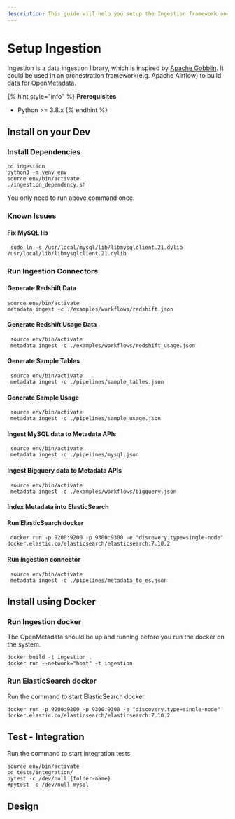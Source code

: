 ```yaml
---
description: This guide will help you setup the Ingestion framework and connectors
---
```


# Setup Ingestion

Ingestion is a data ingestion library, which is inspired by [Apache Gobblin](https://gobblin.apache.org/). It could be used in an orchestration framework\(e.g. Apache Airflow\) to build data for OpenMetadata.

{% hint style="info" %}
**Prerequisites**

* Python &gt;= 3.8.x
{% endhint %}

## Install on your Dev

### Install Dependencies

```text
cd ingestion
python3 -m venv env
source env/bin/activate
./ingestion_dependency.sh
```

You only need to run above command once.

### Known Issues

#### Fix MySQL lib

```text
 sudo ln -s /usr/local/mysql/lib/libmysqlclient.21.dylib /usr/local/lib/libmysqlclient.21.dylib
```

### Run Ingestion Connectors

#### Generate Redshift Data

```text
source env/bin/activate
metadata ingest -c ./examples/workflows/redshift.json
```

#### Generate Redshift Usage Data

```text
 source env/bin/activate
 metadata ingest -c ./examples/workflows/redshift_usage.json
```

#### Generate Sample Tables

```text
 source env/bin/activate
 metadata ingest -c ./pipelines/sample_tables.json
```
#### Generate Sample Usage

```text
 source env/bin/activate
 metadata ingest -c ./pipelines/sample_usage.json
```
#### Ingest MySQL data to Metadata APIs

```text
 source env/bin/activate
 metadata ingest -c ./pipelines/mysql.json
```

#### Ingest Bigquery data to Metadata APIs

```text
 source env/bin/activate
 metadata ingest -c ./examples/workflows/bigquery.json
```

#### Index Metadata into ElasticSearch

#### Run ElasticSearch docker

```text
 docker run -p 9200:9200 -p 9300:9300 -e "discovery.type=single-node" docker.elastic.co/elasticsearch/elasticsearch:7.10.2
```

#### Run ingestion connector

```text
 source env/bin/activate
 metadata ingest -c ./pipelines/metadata_to_es.json
```

## Install using Docker

### Run Ingestion docker

The OpenMetadata should be up and running before you run the docker on the system.

```text
docker build -t ingestion .
docker run --network="host" -t ingestion
```

### Run ElasticSearch docker

Run the command to start ElasticSearch docker

```text
docker run -p 9200:9200 -p 9300:9300 -e "discovery.type=single-node" docker.elastic.co/elasticsearch/elasticsearch:7.10.2
```

## Test - Integration

Run the command to start integration tests

```text
source env/bin/activate
cd tests/integration/
pytest -c /dev/null {folder-name} 
#pytest -c /dev/null mysql
```

## Design
